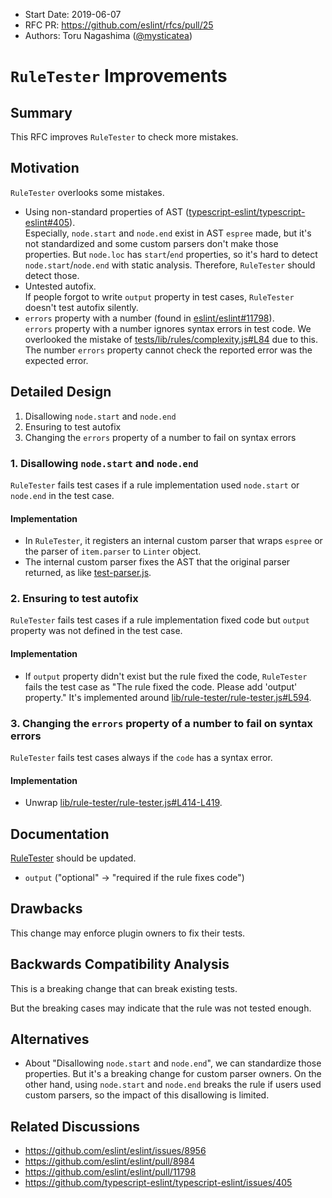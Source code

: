 - Start Date: 2019-06-07
- RFC PR: https://github.com/eslint/rfcs/pull/25
- Authors: Toru Nagashima ([@mysticatea](https://github.com/mysticatea))

# `RuleTester` Improvements

## Summary

This RFC improves `RuleTester` to check more mistakes.

## Motivation

`RuleTester` overlooks some mistakes.

- Using non-standard properties of AST ([typescript-eslint/typescript-eslint#405](https://github.com/typescript-eslint/typescript-eslint/issues/405)).<br>
  Especially, `node.start` and `node.end` exist in AST `espree` made, but it's not standardized and some custom parsers don't make those properties. But `node.loc` has `start`/`end` properties, so it's hard to detect `node.start`/`node.end` with static analysis. Therefore, `RuleTester` should detect those.
- Untested autofix.<br>
  If people forgot to write `output` property in test cases, `RuleTester` doesn't test autofix silently.
- `errors` property with a number (found in [eslint/eslint#11798](https://github.com/eslint/eslint/pull/11798)).<br>
  `errors` property with a number ignores syntax errors in test code. We overlooked the mistake of [tests/lib/rules/complexity.js#L84](https://github.com/eslint/eslint/blob/cb1922bdc07e58de0e55c13fd992dd8faf3292a4/tests/lib/rules/complexity.js#L84) due to this. The number `errors` property cannot check the reported error was the expected error.

## Detailed Design

1. Disallowing `node.start` and `node.end`
1. Ensuring to test autofix
1. Changing the `errors` property of a number to fail on syntax errors

### 1. Disallowing `node.start` and `node.end`

`RuleTester` fails test cases if a rule implementation used `node.start` or `node.end` in the test case.

#### Implementation

- In `RuleTester`, it registers an internal custom parser that wraps `espree` or the parser of `item.parser` to `Linter` object.
- The internal custom parser fixes the AST that the original parser returned, as like [test-parser.js](https://github.com/eslint/eslint/blob/21f3131aa1636afa8e5c01053e0e870f968425b1/tools/internal-testers/test-parser.js).

### 2. Ensuring to test autofix

`RuleTester` fails test cases if a rule implementation fixed code but `output` property was not defined in the test case.

#### Implementation

- If `output` property didn't exist but the rule fixed the code, `RuleTester` fails the test case as "The rule fixed the code. Please add 'output' property." It's implemented around [lib/rule-tester/rule-tester.js#L594](https://github.com/eslint/eslint/blob/21f3131aa1636afa8e5c01053e0e870f968425b1/lib/rule-tester/rule-tester.js#L594).

### 3. Changing the `errors` property of a number to fail on syntax errors

`RuleTester` fails test cases always if the `code` has a syntax error.

#### Implementation

- Unwrap [lib/rule-tester/rule-tester.js#L414-L419](https://github.com/eslint/eslint/blob/02d7542cfd0c2e95c2222b1e9e38228f4c19df19/lib/rule-tester/rule-tester.js#L414-L419).

## Documentation

[RuleTester](https://eslint.org/docs/developer-guide/nodejs-api#ruletester) should be updated.

- `output` ("optional" → "required if the rule fixes code")

## Drawbacks

This change may enforce plugin owners to fix their tests.

## Backwards Compatibility Analysis

This is a breaking change that can break existing tests.

But the breaking cases may indicate that the rule was not tested enough.

## Alternatives

- About "Disallowing `node.start` and `node.end`", we can standardize those properties. But it's a breaking change for custom parser owners. On the other hand, using `node.start` and `node.end` breaks the rule if users used custom parsers, so the impact of this disallowing is limited.

## Related Discussions

- https://github.com/eslint/eslint/issues/8956
- https://github.com/eslint/eslint/pull/8984
- https://github.com/eslint/eslint/pull/11798
- https://github.com/typescript-eslint/typescript-eslint/issues/405
